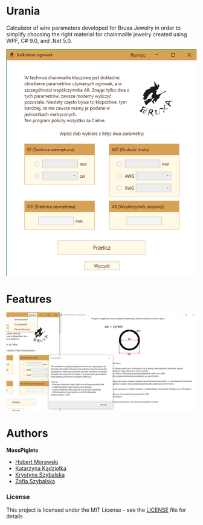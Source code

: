 # Urania

Calculator of wire parameters developed for Bruxa Jewelry in order to simplify choosing the right material for chainmaille jewelry created using WPF, C# 9.0, and .Net 5.0.

![MainWindow](Urania/Urania.Desktop/Resources/MainWindow.png)


# Features

![Other Features](Urania/Urania.Desktop/Resources/HowToUse.png)

# Authors

<b>MossPiglets</b><br>
* [Hubert Morawski](https://github.com/Morasiu)<br>
* [Katarzyna Kądziołka](https://github.com/Katarzyna-Kadziolka)<br>
* [Krystyna Szybalska](https://github.com/Krystyna-Szybalska)<br>
* [Zofia Szybalska](https://github.com/Zofia-Szybalska)


### License
This project is licensed under the MIT License - see the [LICENSE](LICENSE) file for details


